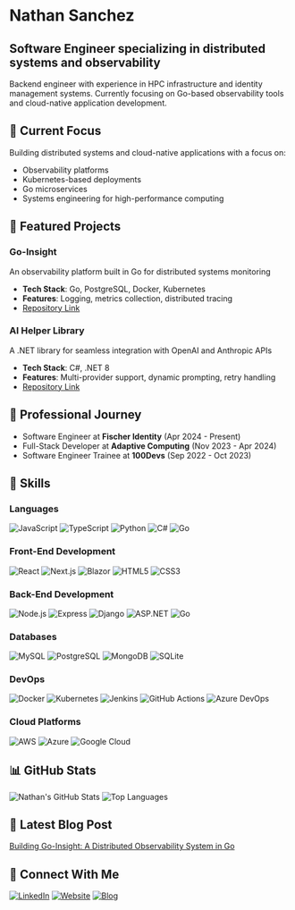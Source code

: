 # Nathan Sanchez
## Software Engineer specializing in distributed systems and observability

Backend engineer with experience in HPC infrastructure and identity management systems. Currently focusing on Go-based observability tools and cloud-native application development.

## 🔭 Current Focus

Building distributed systems and cloud-native applications with a focus on:
- Observability platforms
- Kubernetes-based deployments
- Go microservices
- Systems engineering for high-performance computing

## 📂 Featured Projects

### Go-Insight
An observability platform built in Go for distributed systems monitoring
- **Tech Stack**: Go, PostgreSQL, Docker, Kubernetes
- **Features**: Logging, metrics collection, distributed tracing
- [Repository Link](https://github.com/NathanSanchezDev/go-insight)

### AI Helper Library
A .NET library for seamless integration with OpenAI and Anthropic APIs
- **Tech Stack**: C#, .NET 8
- **Features**: Multi-provider support, dynamic prompting, retry handling
- [Repository Link](https://github.com/NathanSanchezDev/ai-helper-library)

## 💼 Professional Journey

- Software Engineer at **Fischer Identity** (Apr 2024 - Present)
- Full-Stack Developer at **Adaptive Computing** (Nov 2023 - Apr 2024)
- Software Engineer Trainee at **100Devs** (Sep 2022 - Oct 2023)

## 🚀 Skills

### Languages
![JavaScript](https://img.shields.io/badge/-JavaScript-F7DF1E?style=flat-square&logo=javascript&logoColor=black)
![TypeScript](https://img.shields.io/badge/-TypeScript-007ACC?style=flat-square&logo=typescript&logoColor=white)
![Python](https://img.shields.io/badge/-Python-3776AB?style=flat-square&logo=python&logoColor=white)
![C#](https://img.shields.io/badge/-C%23-239120?style=flat-square&logo=c-sharp&logoColor=white)
![Go](https://img.shields.io/badge/-Go-00ADD8?style=flat-square&logo=go&logoColor=white)

### Front-End Development
![React](https://img.shields.io/badge/-React-61DAFB?style=flat-square&logo=react&logoColor=black)
![Next.js](https://img.shields.io/badge/-Next.js-000000?style=flat-square&logo=next-dot-js&logoColor=white)
![Blazor](https://img.shields.io/badge/-Blazor-512BD4?style=flat-square&logo=blazor&logoColor=white)
![HTML5](https://img.shields.io/badge/-HTML5-E34F26?style=flat-square&logo=html5&logoColor=white)
![CSS3](https://img.shields.io/badge/-CSS3-1572B6?style=flat-square&logo=css3&logoColor=white)

### Back-End Development
![Node.js](https://img.shields.io/badge/-Node.js-339933?style=flat-square&logo=node-dot-js&logoColor=white)
![Express](https://img.shields.io/badge/-Express-000000?style=flat-square&logo=express&logoColor=white)
![Django](https://img.shields.io/badge/-Django-092E20?style=flat-square&logo=django&logoColor=white)
![ASP.NET](https://img.shields.io/badge/-ASP.NET-512BD4?style=flat-square&logo=dot-net&logoColor=white)
![Go](https://img.shields.io/badge/-Go-00ADD8?style=flat-square&logo=go&logoColor=white)

### Databases
![MySQL](https://img.shields.io/badge/-MySQL-4479A1?style=flat-square&logo=mysql&logoColor=white)
![PostgreSQL](https://img.shields.io/badge/-PostgreSQL-336791?style=flat-square&logo=postgresql&logoColor=white)
![MongoDB](https://img.shields.io/badge/-MongoDB-47A248?style=flat-square&logo=mongodb&logoColor=white)
![SQLite](https://img.shields.io/badge/-SQLite-003B57?style=flat-square&logo=sqlite&logoColor=white)

### DevOps
![Docker](https://img.shields.io/badge/-Docker-2496ED?style=flat-square&logo=docker&logoColor=white)
![Kubernetes](https://img.shields.io/badge/-Kubernetes-326CE5?style=flat-square&logo=kubernetes&logoColor=white)
![Jenkins](https://img.shields.io/badge/-Jenkins-D24939?style=flat-square&logo=jenkins&logoColor=white)
![GitHub Actions](https://img.shields.io/badge/-GitHub%20Actions-2088FF?style=flat-square&logo=github-actions&logoColor=white)
![Azure DevOps](https://img.shields.io/badge/-Azure%20DevOps-0078D7?style=flat-square&logo=azure-devops&logoColor=white)

### Cloud Platforms
![AWS](https://img.shields.io/badge/-AWS-232F3E?style=flat-square&logo=amazon-aws&logoColor=white)
![Azure](https://img.shields.io/badge/-Azure-0078D4?style=flat-square&logo=microsoft-azure&logoColor=white)
![Google Cloud](https://img.shields.io/badge/-Google%20Cloud-4285F4?style=flat-square&logo=google-cloud&logoColor=white)

## 📊 GitHub Stats

![Nathan's GitHub Stats](https://github-readme-stats.vercel.app/api?username=NathanSanchezDev&show_icons=true&theme=radical)
![Top Languages](https://github-readme-stats.vercel.app/api/top-langs/?username=NathanSanchezDev&layout=compact&theme=radical)

## 📝 Latest Blog Post

[Building Go-Insight: A Distributed Observability System in Go](https://www.nathanswe.com/blog/building-go-insight)

## 🔗 Connect With Me

[![LinkedIn](https://img.shields.io/badge/-LinkedIn-0077B5?style=flat-square&logo=linkedin&logoColor=white)](https://www.linkedin.com/in/nathansanchez239)
[![Website](https://img.shields.io/badge/-Website-FF4088?style=flat-square&logo=hugo&logoColor=white)](https://www.nathanswe.com)
[![Blog](https://img.shields.io/badge/-Blog-FFA500?style=flat-square&logo=rss&logoColor=white)](https://www.nathanswe.com/blog)
